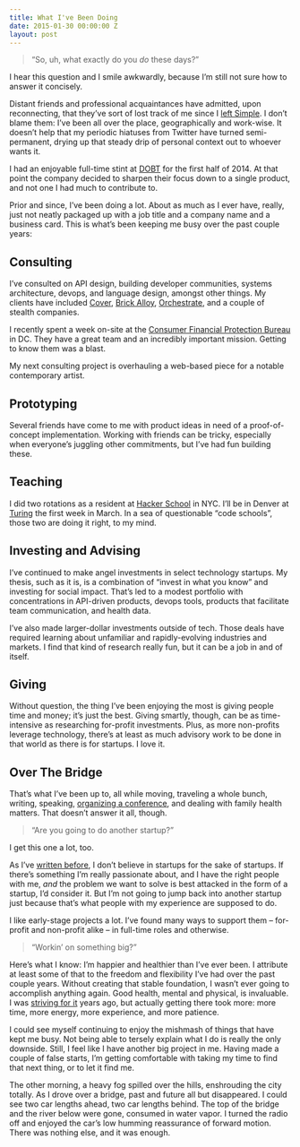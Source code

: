 ```yaml
---
title: What I've Been Doing
date: 2015-01-30 00:00:00 Z
layout: post
---
```


> “So, uh, what exactly do you _do_ these days?”

I hear this question and I smile awkwardly, because I’m still not sure how to answer it concisely.

Distant friends and professional acquaintances have admitted, upon reconnecting, that they’ve sort of lost track of me since I [left Simple](/2012/07/25/moving-on.html). I don’t blame them: I’ve been all over the place, geographically and work-wise. It doesn’t help that my periodic hiatuses from Twitter have turned semi-permanent, drying up that steady drip of personal context out to whoever wants it.

I had an enjoyable full-time stint at [DOBT](http://www.dobt.co/) for the first half of 2014. At that point the company decided to sharpen their focus down to a single product, and not one I had much to contribute to.

Prior and since, I’ve been doing a lot. About as much as I ever have, really, just not neatly packaged up with a job title and a company name and a business card. This is what’s been keeping me busy over the past couple years:

## Consulting

I’ve consulted on API design, building developer communities, systems architecture, devops, and language design, amongst other things. My clients have included [Cover](http://www.paywithcover.com/), [Brick Alloy](http://brickalloy.com/), [Orchestrate](https://orchestrate.io/), and a couple of stealth companies.

I recently spent a week on-site at the [Consumer Financial Protection Bureau](http://www.consumerfinance.gov/) in DC. They have a great team and an incredibly important mission. Getting to know them was a blast.

My next consulting project is overhauling a web-based piece for a notable contemporary artist.

## Prototyping

Several friends have come to me with product ideas in need of a proof-of-concept implementation. Working with friends can be tricky, especially when everyone’s juggling other commitments, but I’ve had fun building these.

## Teaching

I did two rotations as a resident at [Hacker School](https://www.hackerschool.com/) in NYC. I’ll be in Denver at [Turing](http://turing.io/) the first week in March. In a sea of questionable “code schools”, those two are doing it right, to my mind.

## Investing and Advising

I’ve continued to make angel investments in select technology startups. My thesis, such as it is, is a combination of “invest in what you know” and investing for social impact. That’s led to a modest portfolio with concentrations in API-driven products, devops tools, products that facilitate team communication, and health data.

I’ve also made larger-dollar investments outside of tech. Those deals have required learning about unfamiliar and rapidly-evolving industries and markets. I find that kind of research really fun, but it can be a job in and of itself.

## Giving

Without question, the thing I’ve been enjoying the most is giving people time and money; it’s just the best. Giving smartly, though, can be as time-intensive as researching for-profit investments. Plus, as more non-profits leverage technology, there’s at least as much advisory work to be done in that world as there is for startups. I love it.

## Over The Bridge

That’s what I’ve been up to, all while moving, traveling a whole bunch, writing, speaking, [organizing a conference](/2014/09/16/thoughts-on-five-years-of-emerging-languages.html), and dealing with family health matters. That doesn’t answer it all, though.

> “Are you going to do another startup?”

I get this one a lot, too.

As I’ve [written before](/2013/05/23/letter-to-a-young-programmer.html), I don’t believe in startups for the sake of startups. If there’s something I’m really passionate about, and I have the right people with me, _and_ the problem we want to solve is best attacked in the form of a startup, I’d consider it. But I’m not going to jump back into another startup just because that’s what people with my experience are supposed to do.

I like early-stage projects a lot. I’ve found many ways to support them – for-profit and non-profit alike – in full-time roles and otherwise.

> “Workin’ on something big?”

Here’s what I know: I’m happier and healthier than I’ve ever been. I attribute at least some of that to the freedom and flexibility I’ve had over the past couple years. Without creating that stable foundation, I wasn’t ever going to accomplish anything again. Good health, mental and physical, is invaluable. I was [striving for it](/2010/09/07/startup-health.html) years ago, but actually getting there took more: more time, more energy, more experience, and more patience.

I could see myself continuing to enjoy the mishmash of things that have kept me busy. Not being able to tersely explain what I do is really the only downside. Still, I feel like I have another big project in me. Having made a couple of false starts, I’m getting comfortable with taking my time to find that next thing, or to let it find me.

The other morning, a heavy fog spilled over the hills, enshrouding the city totally. As I drove over a bridge, past and future all but disappeared. I could see two car lengths ahead, two car lengths behind. The top of the bridge and the river below were gone, consumed in water vapor. I turned the radio off and enjoyed the car’s low humming reassurance of forward motion. There was nothing else, and it was enough.
